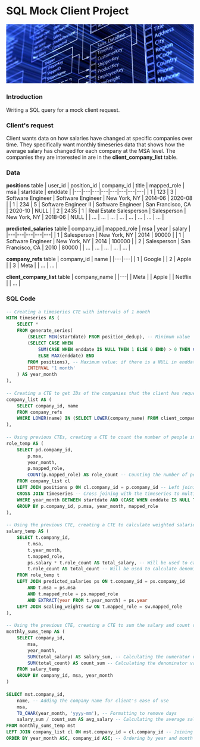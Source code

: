 # SQL Mock Client Project

![database](images/database.jpg)

### Introduction

Writing a SQL query for a mock client request.

### Client's request

Client wants data on how salaries have changed at specific companies over time. They specifically want monthly timeseries data that shows how the average salary has changed for each company at the MSA level. The companies they are interested in are in the **client_company_list** table.

### Data

**positions** table
| user_id | position_id | company_id | title | mapped_role | msa | startdate | enddate |
|---|---|---|---|---|---|---|---|
| 1 | 123 | 3 | Software Engineer | Software Engineer | New York, NY | 2014-06 | 2020-08 |
| 1 | 234 | 5 | Software Engineer II | Software Engineer | San Francisco, CA | 2020-10 | NULL |
| 2 | 2435 | 1 | Real Estate Salesperson | Salesperson | New York, NY | 2018-06 | NULL |
| ... | ... | ... | ... | ... | ... | ... | ... |


**predicted_salaries** table
| company_id | mapped_role | msa | year | salary |
|---|---|---|---|---|
| 1 | Salesperson | New York, NY | 2014 | 90000 |
| 1 | Software Engineer | New York, NY | 2014 | 100000 |
| 2 | Salesperson | San Francisco, CA | 2010 | 80000 |
| ... | ... | ... | ... | ... |


**company_refs** table
| company_id | name |
|---|---|
| 1 | Google |
| 2 | Apple |
| 3 | Meta |
| ... | ... |

**client_company_list** table
| company_name |
|---|
| Meta |
| Apple |
| Netflix |
| ... |

### SQL Code
~~~sql
-- Creating a timeseries CTE with intervals of 1 month 
WITH timeseries AS (
    SELECT * 
    FROM generate_series(
        (SELECT MIN(startdate) FROM position_dedup), -- Minimum value
        (SELECT CASE WHEN 
            SUM(CASE WHEN enddate IS NULL THEN 1 ELSE 0 END) > 0 THEN CURRENT_DATE 
            ELSE MAX(enddate) END 
        FROM positions), -- Maximum value: if there is a NULL in enddate then the maximum value is the current date
        INTERVAL '1 month'
    ) AS year_month
),

-- Creating a CTE to get IDs of the companies that the client has requested
company_list AS (
    SELECT company_id, name 
    FROM company_refs 
    WHERE LOWER(name) IN (SELECT LOWER(company_name) FROM client_company_list)
),

-- Using previous CTEs, creating a CTE to count the number of people in each role based on company, location, and month, and cross joining with the timeseries CTE
role_temp AS (
    SELECT pd.company_id, 
        p.msa, 
        year_month, 
        p.mapped_role, 
        COUNT(p.mapped_role) AS role_count -- Counting the number of people in each role based on company, location, and month
    FROM company_list cl 
    LEFT JOIN positions p ON cl.company_id = p.company_id -- Left joining to only include requested companies
    CROSS JOIN timeseries -- Cross joining with the timeseries to multiply the rows for each month
    WHERE year_month BETWEEN startdate AND (CASE WHEN enddate IS NULL THEN CURRENT_DATE ELSE enddate END) 
    GROUP BY p.company_id, p.msa, year_month, mapped_role
),

-- Using the previous CTE, creating a CTE to calculate weighted salaries and counts for each role
salary_temp AS (
    SELECT t.company_id, 
        t.msa, 
        t.year_month, 
        t.mapped_role, 
        ps.salary * t.role_count AS total_salary, -- Will be used to calculate numerator value
        t.role_count AS total_count -- Will be used to calculate denomintor value
    FROM role_temp t 
    LEFT JOIN predicted_salaries ps ON t.company_id = ps.company_id
        AND t.msa = ps.msa 
        AND t.mapped_role = ps.mapped_role 
        AND EXTRACT(year FROM t.year_month) = ps.year 
    LEFT JOIN scaling_weights sw ON t.mapped_role = sw.mapped_role
),

-- Using the previous CTE, creating a CTE to sum the salary and count values based on company, msa, and month
monthly_sums_temp AS (
    SELECT company_id, 
        msa, 
        year_month, 
        SUM(total_salary) AS salary_sum, -- Calculating the numerator value
        SUM(total_count) AS count_sum -- Calculating the denominator value
    FROM salary_temp 
    GROUP BY company_id, msa, year_month
)

SELECT mst.company_id, 
    name, -- Adding the company name for client's ease of use 
    msa, 
    TO_CHAR(year_month, 'yyyy-mm'), -- Formatting to remove days
    salary_sum / count_sum AS avg_salary -- Calculating the average salary for each company, msa, and month
FROM monthly_sums_temp mst 
LEFT JOIN company_list cl ON mst.company_id = cl.company_id -- Joining with previous company CTE to add the company names
ORDER BY year_month ASC, company_id ASC; -- Ordering by year and month first, then company ID
~~~

